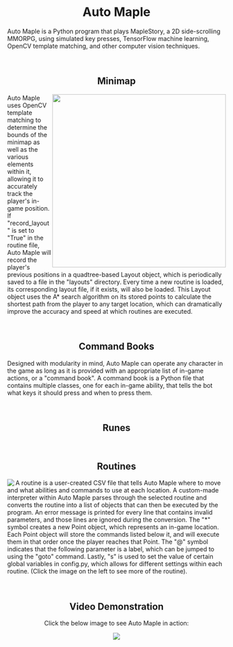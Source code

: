 <h1 align="center">
  Auto Maple
</h1>

Auto Maple is a Python program that plays MapleStory, a 2D side-scrolling MMORPG, using 
simulated key presses, TensorFlow machine learning, OpenCV template matching, and other computer 
vision techniques.

<br />






<h2 align="center">
  Minimap
</h2>

<img align="right" src="https://user-images.githubusercontent.com/69165598/123177212-b16f0700-d439-11eb-8a21-8b414273f1e1.gif" width="400"/>

Auto Maple uses OpenCV template matching to determine the bounds of the minimap as well as the various elements within it, allowing it to accurately track
the player's in-game position. If "record_layout" is set to "True" in the routine file, Auto Maple will record the player's previous positions in a quadtree-based Layout object, which is periodically saved to a file in the "layouts" directory. Every time a new routine is loaded, its corresponding layout file, if it exists, will also be loaded. This Layout object uses the A* search algorithm on its stored points to calculate the shortest path from the player to any target location, which can dramatically improve the accuracy and speed at which routines are executed.

<br clear="right"/>






<h2 align="center">
  Command Books
</h2>

Designed with modularity in mind, Auto Maple can operate any character
in the game as long as it is provided with an appropriate list of in-game actions, or a
"command book". A command book is a Python file that contains multiple classes, one for 
each in-game ability, that tells the bot what keys it should press and when to press them.

<br clear="left"/>






<h2 align="center">
  Runes
</h2>


<br clear="right"/>






<h2 align="center">
  Routines
</h2>

<p>
  <a href="https://user-images.githubusercontent.com/69165598/123182117-9d300780-d443-11eb-890b-c11edbe5f1d0.jpg">
    <img align="left" src="https://user-images.githubusercontent.com/69165598/123182370-221b2100-d444-11eb-9988-21ac3e956883.jpg"/>
  </a>
</p>

A routine is a user-created CSV file that tells Auto Maple where to move and what abilities and commands to use at each location. A custom-made interpreter within Auto Maple parses through the selected routine and converts the routine into a list of objects that can then be executed by the program. An error message is printed for every line that contains invalid parameters, and those lines are ignored during the conversion. The "\*" symbol creates a new Point object, which represents an in-game location. Each Point object will store the commands listed below it, and will execute them in that order once the player reaches that Point. The "@" symbol indicates that the following parameter is a label, which can be jumped to using the "goto" command. Lastly, "s" is used to set the value of certain global variables in config.py, which allows for different settings within each routine. (Click the image on the left to see more of the routine).

<br clear="left"/>







<h2 align="center">
  Video Demonstration
</h2>

<p align="center">
  Click the below image to see Auto Maple in action:
</p>

<p align="center">
  <a href="https://www.youtube.com/watch?v=qs8Nw55edhg">
    <img src="https://img.youtube.com/vi/qs8Nw55edhg/0.jpg"/>
  </a>
</p>

